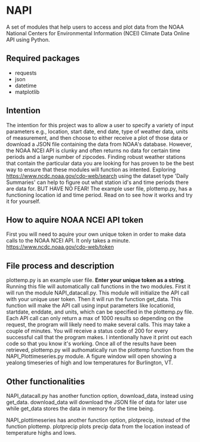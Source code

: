 # NAPI
A set of modules that help users to access and plot data from the NOAA National Centers for Environmental Information (NCEI) Climate Data Online API using Python.

## Required packages
- requests
- json
- datetime
- matplotlib

## Intention
The intention for this project was to allow a user to specify a variety of input parameters e.g., location, start date, end date, type of weather data, units of measurement, and then choose to either receive a plot of those data or download a JSON file containing the data from NOAA's database. However, the NOAA NCEI API is clunky and often returns no data for certain time periods and a large number of zipcodes. Finding robust weather stations that contain the particular data you are looking for has proven to be the best way to ensure that these modules will function as intented. Exploring https://www.ncdc.noaa.gov/cdo-web/search using the dataset type 'Daily Summaries' can help to figure out what station id's and time periods there are data for. BUT HAVE NO FEAR! The example user file, plottemp.py, has a functioning location id and time period. Read on to see how it works and try it for yourself.

## How to aquire NOAA NCEI API token
First you will need to aquire your own unique token in order to make data calls to the NOAA NCEI API. It only takes a minute.
https://www.ncdc.noaa.gov/cdo-web/token

## File process and description
plottemp.py is an example user file. **Enter your unique token as a string**. Running this file will automatically call functions in the two modules. First it will run the module NAPI_datacall.py. This module will initialize the API call with your unique user token. Then it will run the function get_data. This function will make the API call using input parameters like locationid, startdate, enddate, and units, which can be specified in the plottemp.py file. Each API call can only return a max of 1000 results so depending on the request, the program will likely need to make several calls. This may take a couple of minutes. You will receive a status code of 200 for every successful call that the program makes. I intentionally have it print out each code so that you know it's working. Once all of the results have been retrieved, plottemp.py will authomatically run the plottemp function from the NAPI_Plottimeseries.py module. A figure window will open showing a yealong timeseries of high and low temperatures for Burlington, VT.

## Other functionalities
NAPI_datacall.py has another function option, download_data, instead using get_data. download_data will download the JSON file of data for later use while get_data stores the data in memory for the time being.

NAPI_plottimeseries has another function option, plotprecip, instead of the function plottemp. plotprecip plots precip data from the location instead of temperature highs and lows.
